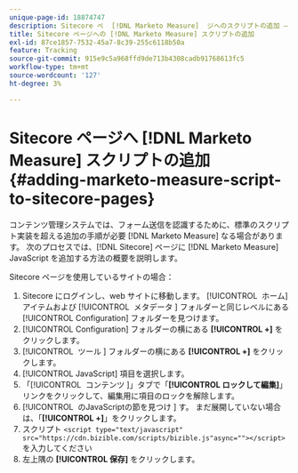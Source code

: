```yaml
---
unique-page-id: 18874747
description: Sitecore ペ  [!DNL Marketo Measure]  ジへのスクリプトの追加 –  [!DNL Marketo Measure]
title: Sitecore ページへの [!DNL Marketo Measure] スクリプトの追加
exl-id: 87ce1857-7532-45a7-8c39-255c6118b50a
feature: Tracking
source-git-commit: 915e9c5a968ffd9de713b4308cadb91768613fc5
workflow-type: tm+mt
source-wordcount: '127'
ht-degree: 3%

---
```


# Sitecore ページへ [!DNL Marketo Measure] スクリプトの追加 {#adding-marketo-measure-script-to-sitecore-pages}

コンテンツ管理システムでは、フォーム送信を認識するために、標準のスクリプト実装を超える追加の手順が必要 [!DNL Marketo Measure] なる場合があります。 次のプロセスでは、[!DNL Sitecore] ページに [!DNL Marketo Measure] JavaScript を追加する方法の概要を説明します。

Sitecore ページを使用しているサイトの場合：

1. Sitecore にログインし、web サイトに移動します。 [!UICONTROL &#x200B; ホーム &#x200B;] アイテムおよび [!UICONTROL &#x200B; メタデータ &#x200B;] フォルダーと同じレベルにある [!UICONTROL Configuration] フォルダーを見つけます。
1. [!UICONTROL Configuration] フォルダーの横にある **[!UICONTROL +]** をクリックします。
1. [!UICONTROL &#x200B; ツール &#x200B;] フォルダーの横にある **[!UICONTROL +]** をクリックします。
1. [!UICONTROL JavaScript] 項目を選択します。
1. 「[!UICONTROL &#x200B; コンテンツ &#x200B;]」タブで「**[!UICONTROL ロックして編集]**」リンクをクリックして、編集用に項目のロックを解除します。
1. [!UICONTROL &#x200B; のJavaScriptの節を見つけ &#x200B;] す。 まだ展開していない場合は、「**[!UICONTROL +]**」をクリックします。
1. スクリプト `<script type="text/javascript" src="https://cdn.bizible.com/scripts/bizible.js"async=""></script>` を入力してください
1. 左上隅の **[!UICONTROL 保存]** をクリックします。
